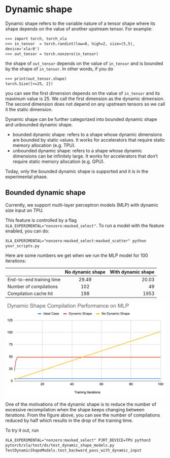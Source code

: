 # Dynamic shape

Dynamic shape refers to the variable nature of a tensor shape where its shape depends on the value of another upstream tensor. For example:
```
>>> import torch, torch_xla
>>> in_tensor  = torch.randint(low=0, high=2, size=(5,5), device='xla:0')
>>> out_tensor = torch.nonzero(in_tensor)
```
the shape of `out_tensor` depends on the value of `in_tensor` and is bounded by the shape of `in_tensor`. In other words, if you do
```
>>> print(out_tensor.shape)
torch.Size([<=25, 2])
```
you can see the first dimension depends on the value of `in_tensor` and its maximum value is 25. We call the first dimension as the dynamic dimension. The second dimension does not depend on any upstream tensors so we call it the static dimension.

Dynamic shape can be further categorized into bounded dynamic shape and unbounded dynamic shape.
- bounded dynamic shape: refers to a shape whose dynamic dimensions are bounded by static values. It works for accelerators that require static memory allocation (e.g. TPU).
- unbounded dynamic shape: refers to a shape whose dynamic dimensions can be infinitely large. It works for accelerators that don’t require static memory allocation (e.g. GPU).

Today, only the bounded dynamic shape is supported and it is in the experimental phase.

## Bounded dynamic shape

Currently, we support multi-layer perceptron models (MLP) with dynamic size input on TPU.

This feature is controlled by a flag `XLA_EXPERIMENTAL="nonzero:masked_select"`. To run a model with the feature enabled, you can do:
```
XLA_EXPERIMENTAL="nonzero:masked_select:masked_scatter" python your_scripts.py
```

Here are some numbers we get when we run the MLP model for 100 iterations:

|             | No dynamic shape  | With dynamic shape     |
| :---        |    :----:         |          ---: |
| End-to-end training time | 29.49             | 20.03   |
| Number of compilations   | 102               | 49      |
| Compilation cache hit    | 198               | 1953      |

![Performance comparison (a) without dynamic shape  (b) with dynamic shape](assets/dynamic_shape_mlp_perf.png)

One of the motivations of the dynamic shape is to reduce the number of excessive recompilation when the shape keeps changing between iterations. From the figure above, you can see the number of compilations reduced by half which results in the drop of the training time.

To try it out, run
```
XLA_EXPERIMENTAL="nonzero:masked_select" PJRT_DEVICE=TPU python3 pytorch/xla/test/ds/test_dynamic_shape_models.py TestDynamicShapeModels.test_backward_pass_with_dynamic_input
```
